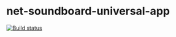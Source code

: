 # net-soundboard-universal-app

[![Build status](https://ci.appveyor.com/api/projects/status/oywpvr8gnbx4axvy?svg=true)](https://ci.appveyor.com/project/nabelscoolblue/net-soundboard-universal-app)
